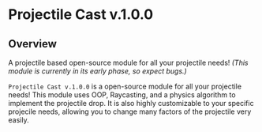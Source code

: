 # Projectile Cast v.1.0.0

## Overview

A projectile based open-source module for all your projectile needs! _(This module is currently in its early phase, so expect bugs.)_

`Projectile Cast v.1.0.0` is a open-source module for all your projectile needs! This module uses OOP, Raycasting, and a physics algorithm to implement the projectile drop. It is also highly customizable to your specific projecile needs, allowing you to change many factors of the projectile very easily.
